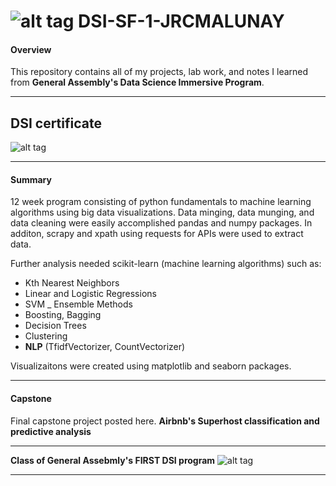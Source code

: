 # ![alt tag](https://ga-dash.s3.amazonaws.com/production/assets/logo-9f88ae6c9c3871690e33280fcf557f33.png) DSI-SF-1-JRCMALUNAY

#### Overview

This repository contains all of my projects, lab work, and notes I learned from **General Assembly's Data Science Immersive Program**. 

---

## DSI certificate 
![alt tag](https://snag.gy/xeWY76.jpg)

---

#### Summary
12 week program consisting of python fundamentals to machine learning algorithms using big data visualizations. Data minging, data munging, and data cleaning were easily accomplished pandas and numpy packages. In additon, scrapy and xpath using requests for APIs were used to extract data.

Further analysis needed scikit-learn (machine learning algorithms) such as:
- Kth Nearest Neighbors
- Linear and Logistic Regressions 
- SVM
_ Ensemble Methods
- Boosting, Bagging
- Decision Trees
- Clustering
- **NLP** (TfidfVectorizer, CountVectorizer)

Visualizaitons were created using matplotlib and seaborn packages.

---

#### Capstone
Final capstone project posted here. **Airbnb's Superhost classification and predictive analysis**

---

**Class of General Assebmly's FIRST DSI program**
![alt tag](https://snag.gy/EoZ64D.jpg)

---